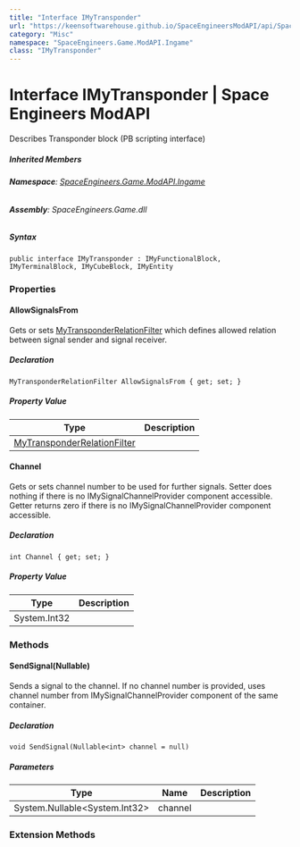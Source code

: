 ```yaml
---
title: "Interface IMyTransponder"
url: "https://keensoftwarehouse.github.io/SpaceEngineersModAPI/api/SpaceEngineers.Game.ModAPI.Ingame.IMyTransponder.html"
category: "Misc"
namespace: "SpaceEngineers.Game.ModAPI.Ingame"
class: "IMyTransponder"
---
```


# Interface IMyTransponder | Space Engineers ModAPI

Describes Transponder block (PB scripting interface)

##### Inherited Members

###### **Namespace**: [SpaceEngineers.Game.ModAPI.Ingame](https://keensoftwarehouse.github.io/SpaceEngineersModAPI/api/SpaceEngineers.Game.ModAPI.Ingame.html)

###### **Assembly**: SpaceEngineers.Game.dll

##### Syntax

```
public interface IMyTransponder : IMyFunctionalBlock, IMyTerminalBlock, IMyCubeBlock, IMyEntity
```

### Properties

#### AllowSignalsFrom

Gets or sets [MyTransponderRelationFilter](https://keensoftwarehouse.github.io/SpaceEngineersModAPI/api/VRage.Game.ModAPI.Ingame.MyTransponderRelationFilter.html) which defines allowed relation between signal sender and signal receiver.

##### Declaration

```
MyTransponderRelationFilter AllowSignalsFrom { get; set; }
```

##### Property Value

| Type | Description |
| --- | --- |
| [MyTransponderRelationFilter](https://keensoftwarehouse.github.io/SpaceEngineersModAPI/api/VRage.Game.ModAPI.Ingame.MyTransponderRelationFilter.html) |     |

#### Channel

Gets or sets channel number to be used for further signals. Setter does nothing if there is no IMySignalChannelProvider component accessible. Getter returns zero if there is no IMySignalChannelProvider component accessible.

##### Declaration

```
int Channel { get; set; }
```

##### Property Value

| Type | Description |
| --- | --- |
| System.Int32 |     |

### Methods

#### SendSignal(Nullable<Int32>)

Sends a signal to the channel. If no channel number is provided, uses channel number from IMySignalChannelProvider component of the same container.

##### Declaration

```
void SendSignal(Nullable<int> channel = null)
```

##### Parameters

| Type | Name | Description |
| --- | --- | --- |
| System.Nullable<System.Int32\> | channel |     |

### Extension Methods